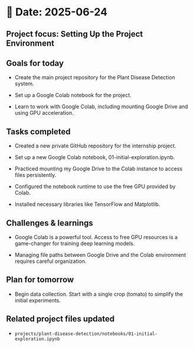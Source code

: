 # 📅 Date: 2025-06-24
## Project focus: Setting Up the Project Environment

## Goals for today
- Create the main project repository for the Plant Disease Detection system.

- Set up a Google Colab notebook for the project.

- Learn to work with Google Colab, including mounting Google Drive and using GPU acceleration.

## Tasks completed
- Created a new private GitHub repository for the internship project.

- Set up a new Google Colab notebook, 01-initial-exploration.ipynb.   

- Practiced mounting my Google Drive to the Colab instance to access files persistently.

- Configured the notebook runtime to use the free GPU provided by Colab.   

- Installed necessary libraries like TensorFlow and Matplotlib.

## Challenges & learnings
- Google Colab is a powerful tool. Access to free GPU resources is a game-changer for training deep learning models.

- Managing file paths between Google Drive and the Colab environment requires careful organization.

## Plan for tomorrow
- Begin data collection. Start with a single crop (tomato) to simplify the initial experiments.

## Related project files updated
- ``projects/plant-disease-detection/notebooks/01-initial-exploration.ipynb``
